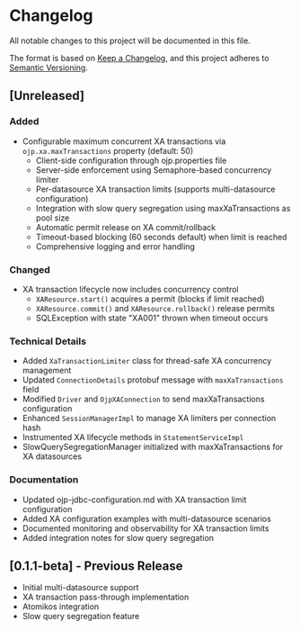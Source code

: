 # Changelog

All notable changes to this project will be documented in this file.

The format is based on [Keep a Changelog](https://keepachangelog.com/en/1.0.0/),
and this project adheres to [Semantic Versioning](https://semver.org/spec/v2.0.0.html).

## [Unreleased]

### Added
- Configurable maximum concurrent XA transactions via `ojp.xa.maxTransactions` property (default: 50)
  - Client-side configuration through ojp.properties file
  - Server-side enforcement using Semaphore-based concurrency limiter
  - Per-datasource XA transaction limits (supports multi-datasource configuration)
  - Integration with slow query segregation using maxXaTransactions as pool size
  - Automatic permit release on XA commit/rollback
  - Timeout-based blocking (60 seconds default) when limit is reached
  - Comprehensive logging and error handling
  
### Changed
- XA transaction lifecycle now includes concurrency control
  - `XAResource.start()` acquires a permit (blocks if limit reached)
  - `XAResource.commit()` and `XAResource.rollback()` release permits
  - SQLException with state "XA001" thrown when timeout occurs

### Technical Details
- Added `XaTransactionLimiter` class for thread-safe XA concurrency management
- Updated `ConnectionDetails` protobuf message with `maxXaTransactions` field
- Modified `Driver` and `OjpXAConnection` to send maxXaTransactions configuration
- Enhanced `SessionManagerImpl` to manage XA limiters per connection hash
- Instrumented XA lifecycle methods in `StatementServiceImpl`
- SlowQuerySegregationManager initialized with maxXaTransactions for XA datasources

### Documentation
- Updated ojp-jdbc-configuration.md with XA transaction limit configuration
- Added XA configuration examples with multi-datasource scenarios
- Documented monitoring and observability for XA transaction limits
- Added integration notes for slow query segregation

## [0.1.1-beta] - Previous Release
- Initial multi-datasource support
- XA transaction pass-through implementation
- Atomikos integration
- Slow query segregation feature
